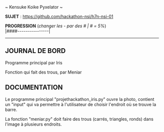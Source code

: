 ~ Kensuke Koike Pyxelator ~

**SUJET** : https://github.com/hackathon-nsi/h7n-nsi-01

**PROGRESSION** (*changer les - par des # | # = 5%*)<br />
|####----------------|

<hr />
<!-- ne pas effacer les lignes ci-dessus et mettre à jour la progression régulièrement -->

## JOURNAL DE BORD

Programme principal par Iris

Fonction qui fait des trous, par Meniar

## DOCUMENTATION
Le programme principal "projethackathon_iris.py" ouvre la photo, contient un "input" qui va permettre à l'utilisateur de choisir l'endroit où se trouve la barre.

La fonction "meniar.py" doit faire des trous (carrés, triangles, ronds) dans l'image à plusieurs endroits.
